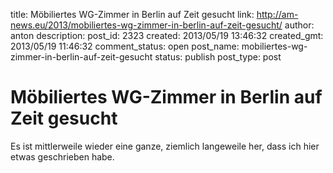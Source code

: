 title: Möbiliertes WG-Zimmer in Berlin auf Zeit gesucht
link: http://am-news.eu/2013/mobiliertes-wg-zimmer-in-berlin-auf-zeit-gesucht/
author: anton
description: 
post_id: 2323
created: 2013/05/19 13:46:32
created_gmt: 2013/05/19 11:46:32
comment_status: open
post_name: mobiliertes-wg-zimmer-in-berlin-auf-zeit-gesucht
status: publish
post_type: post

# Möbiliertes WG-Zimmer in Berlin auf Zeit gesucht

Es ist mittlerweile wieder eine ganze, ziemlich langeweile her, dass ich hier etwas geschrieben habe.